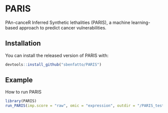 

<!-- README.md is generated from README.Rmd. Please edit that file -->



# PARIS

<!-- badges: start -->
<!-- badges: end -->

PAn-canceR Inferred Synthetic lethalities (PARIS), a machine learning-based approach to predict cancer vulnerabilities.

## Installation

You can install the released version of PARIS with:

```r
devtools::install_github("sbenfatto/PARIS")
```

## Example

How to run PARIS

```r
library(PARIS)
run_PARIS(imp.score = "raw", omic = "expression", outdir = "/PARIS_test", genelist_dep = yourgenelist, genelist_feat = yourgenelist2)
```

